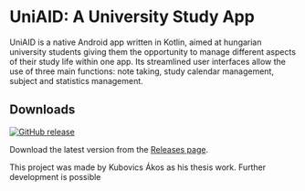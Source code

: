 # UniAID: A University Study App
UniAID is a native Android app written in Kotlin, aimed at hungarian university students giving them the opportunity to manage different aspects of their study life within one app. Its streamlined user interfaces allow the use of three main functions: note taking, study calendar management, subject and statistics management.

## Downloads

[![GitHub release](https://img.shields.io/github/release/kubovicsakos/UniAID.svg)](https://github.com/kubovicsakos/UniAID/releases)

Download the latest version from the [Releases page](https://github.com/kubovicsakos/UniAID/releases).

This project was made by Kubovics Ákos as his thesis work. Further development is possible
